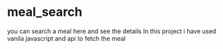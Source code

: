 # meal_search
you can search a meal here and see the details
In this project i have used vanila javascript and api to fetch the meal
